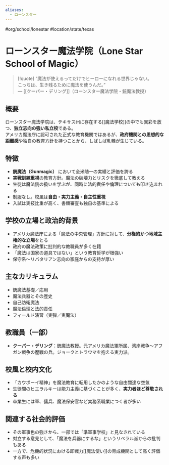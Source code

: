 ```yaml
---
aliases:
  - ローンスター
---
```

#org/school/lonestar #location/state/texas  
# ローンスター魔法学院（Lone Star School of Magic）

>[!quote]
“魔法が使えるってだけでヒーローになれる世界じゃない。  
こっちは、生き残るために魔法を使うんだ。”  
— [[クーパー・デリング]]（ローンスター魔法学院・銃魔法教授）

## 概要

ローンスター魔法学院は、テキサス州に存在する[[魔法学校]]の中でも異彩を放つ、**独立志向の強い私立校**である。  
アメリカ魔法庁に認可された正式な教育機関ではあるが、**政府機関との思想的な距離感**や独自の教育方針を持つことから、しばしば軋轢が生じている。

## 特徴

- **銃魔法（Gunmagic）** において全米随一の実績と評価を誇る
- **実戦訓練重視**の教育方針。魔法の破壊力とリスクを徹底して教える
- 生徒は魔法銃の扱いを学ぶが、同時に法的責任や倫理についても叩き込まれる
- 制服なし。校風は**自由・実力主義・自主性重視**
- 入試は実技比重が高く、書類審査も独自の基準による

## 学校の立場と政治的背景

- アメリカ魔法庁による「魔法の中央管理」方針に対して、**分権的かつ地域主権的な立場**をとる
- 政府の魔法政策に批判的な教職員が多く在籍
- 「魔法は国家の道具ではない」という教育哲学が根強い
- 保守系〜リバタリアン志向の家庭からの支持が厚い

## 主なカリキュラム

- 銃魔法基礎／応用  
- 魔法兵器とその歴史  
- 自己防衛魔法  
- 魔法倫理と法的責任  
- フィールド演習（実弾／実魔法）

## 教職員（一部）

- **クーパー・デリング**：銃魔法教授。元アメリカ魔法軍所属、湾岸戦争〜アフガン戦争の歴戦の兵。ジョークとトラウマを抱える実力派。

## 校風と校内文化

- 「カウボーイ精神」を魔法教育に転用したかのような自由闊達な空気
- 生徒間のヒエラルキーは能力主義に基づくことが多く、**実力者ほど尊敬される**
- 卒業生には軍、傭兵、魔法保安官など実務系職業につく者が多い

## 関連する社会的評価

- その軍事色の強さから、一部では「準軍事学校」と見なされている
- 対立する意見として、「魔法を兵器にするな」というリベラル派からの批判もある
- 一方で、危機的状況における即戦力[[魔法使い]]の育成機関として高く評価する声も多い

